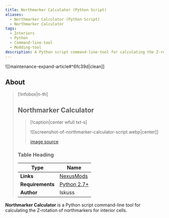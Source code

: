 ```yaml
---
title: Northmarker Calculator (Python Script)
aliases:
  - Northmarker Calculator (Python Script)
  - Northmarker Calculator
tags:
  - Interiors
  - Python
  - Command-line-tool
  - Modding-tool
description: A Python script command-line-tool for calculating the Z-rotation of northmarkers for interior cells.
---
```


![[maintenance-expand-article#^6fc39d|clean]]

## About

> [!infobox|n-th]
> 
> ## Northmarker Calculator
> 
> > [!caption|center wfull txt-s]
> > 
> > ![[screenshot-of-northmarker-calculator-script.webp|center]]
> > 
> > [image source](https://staticdelivery.nexusmods.com/mods/100/images/45587/45587-1524089249-803691456.png)
> 
> ### Table Heading
> 
> | Type | Name |
> | --- | --- |
> | **Links** | [NexusMods](https://www.nexusmods.com/morrowind/mods/45587) |
> | **Requirements** | [Python 2.7+](https://www.python.org/downloads/) |
> | **Author** | Iskuss |

**Northmarker Calculator** is a Python script command-line tool for calculating the Z-rotation of northmarkers for interior cells. 